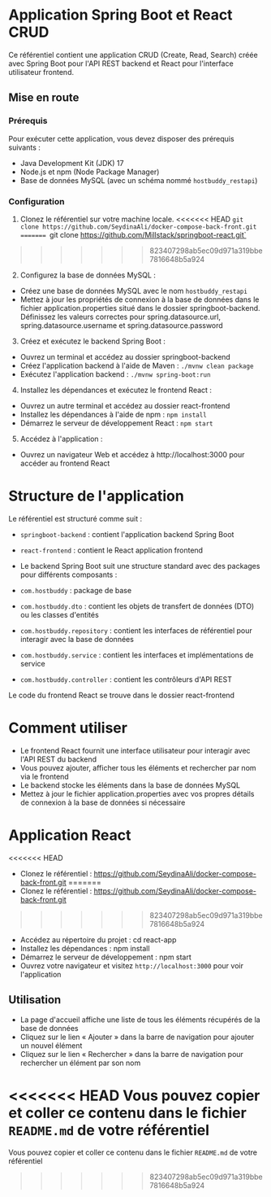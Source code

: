 # Application Spring Boot et React CRUD

Ce référentiel contient une application CRUD (Create, Read, Search) créée avec Spring Boot pour l'API REST backend et React pour l'interface utilisateur frontend.

## Mise en route

### Prérequis
Pour exécuter cette application, vous devez disposer des prérequis suivants :

- Java Development Kit (JDK) 17
- Node.js et npm (Node Package Manager)
- Base de données MySQL (avec un schéma nommé `hostbuddy_restapi`)

### Configuration

1. Clonez le référentiel sur votre machine locale.
<<<<<<< HEAD
`git clone https://github.com/SeydinaAli/docker-compose-back-front.git
=======
`git clone https://github.com/Millstack/springboot-react.git`
>>>>>>> 823407298ab5ec09d971a319bbe7816648b5a924

2. Configurez la base de données MySQL :
- Créez une base de données MySQL avec le nom `hostbuddy_restapi`
- Mettez à jour les propriétés de connexion à la base de données dans le fichier application.properties situé dans le dossier springboot-backend. Définissez les valeurs correctes pour spring.datasource.url, spring.datasource.username et spring.datasource.password

3. Créez et exécutez le backend Spring Boot :
- Ouvrez un terminal et accédez au dossier springboot-backend
- Créez l'application backend à l'aide de Maven : `./mvnw clean package`
- Exécutez l'application backend : `./mvnw spring-boot:run`

4. Installez les dépendances et exécutez le frontend React :
- Ouvrez un autre terminal et accédez au dossier react-frontend
- Installez les dépendances à l'aide de npm : `npm install`
- Démarrez le serveur de développement React : `npm start`

5. Accédez à l'application :
- Ouvrez un navigateur Web et accédez à http://localhost:3000 pour accéder au frontend React

# Structure de l'application

Le référentiel est structuré comme suit :
- `springboot-backend` : contient l'application backend Spring Boot
- `react-frontend` : contient le React application frontend

- Le backend Spring Boot suit une structure standard avec des packages pour différents composants :
- `com.hostbuddy` : package de base
- `com.hostbuddy.dto` : contient les objets de transfert de données (DTO) ou les classes d'entités
- `com.hostbuddy.repository` : contient les interfaces de référentiel pour interagir avec la base de données
- `com.hostbuddy.service` : contient les interfaces et implémentations de service
- `com.hostbuddy.controller` : contient les contrôleurs d'API REST

Le code du frontend React se trouve dans le dossier react-frontend

# Comment utiliser

- Le frontend React fournit une interface utilisateur pour interagir avec l'API REST du backend
- Vous pouvez ajouter, afficher tous les éléments et rechercher par nom via le frontend
- Le backend stocke les éléments dans la base de données MySQL
- Mettez à jour le fichier application.properties avec vos propres détails de connexion à la base de données si nécessaire

# Application React

<<<<<<< HEAD
- Clonez le référentiel : https://github.com/SeydinaAli/docker-compose-back-front.git
=======
- Clonez le référentiel : https://github.com/SeydinaAli/docker-compose-back-front.git
>>>>>>> 823407298ab5ec09d971a319bbe7816648b5a924
- Accédez au répertoire du projet : cd react-app
- Installez les dépendances : npm install
- Démarrez le serveur de développement : npm start
- Ouvrez votre navigateur et visitez `http://localhost:3000` pour voir l'application

## Utilisation
- La page d'accueil affiche une liste de tous les éléments récupérés de la base de données
- Cliquez sur le lien « Ajouter » dans la barre de navigation pour ajouter un nouvel élément
- Cliquez sur le lien « Rechercher » dans la barre de navigation pour rechercher un élément par son nom

<<<<<<< HEAD
Vous pouvez copier et coller ce contenu dans le fichier `README.md` de votre référentiel
=======
Vous pouvez copier et coller ce contenu dans le fichier `README.md` de votre référentiel
>>>>>>> 823407298ab5ec09d971a319bbe7816648b5a924
